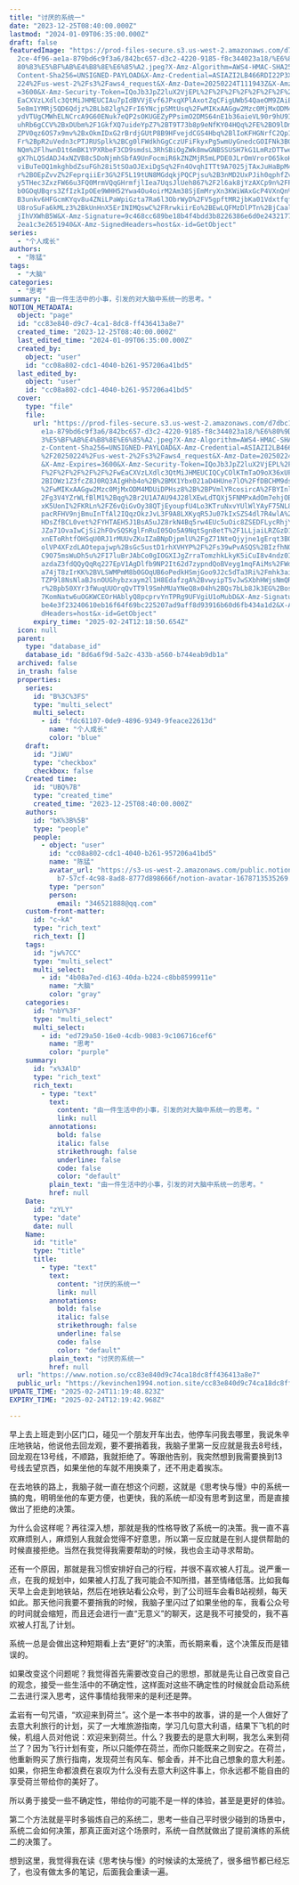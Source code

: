 ```yaml
---
title: "讨厌的系统一"
date: "2023-12-25T08:40:00.000Z"
lastmod: "2024-01-09T06:35:00.000Z"
draft: false
featuredImage: "https://prod-files-secure.s3.us-west-2.amazonaws.com/d7dbc101-8\
  2ce-4f96-ae1a-879bd6c9f3a6/842bc657-d3c2-4220-9185-f8c344023a18/%E6%80%9D%E8%\
  80%83%E5%BF%AB%E4%B8%8E%E6%85%A2.jpeg?X-Amz-Algorithm=AWS4-HMAC-SHA256&X-Amz-\
  Content-Sha256=UNSIGNED-PAYLOAD&X-Amz-Credential=ASIAZI2LB466RDI22P3X%2F20250\
  224%2Fus-west-2%2Fs3%2Faws4_request&X-Amz-Date=20250224T111943Z&X-Amz-Expires\
  =3600&X-Amz-Security-Token=IQoJb3JpZ2luX2VjEPL%2F%2F%2F%2F%2F%2F%2F%2F%2F%2Fw\
  EaCXVzLXdlc3QtMiJHMEUCIAu7pIdBVVjEvf6JPxqXPlAxotZqCFigUWb54QaeOM9ZAiEA%2Fkb0S\
  5e8m1YMRj5QD6Qdjz%2BLb82lg%2FrI6YNcjpSMtUsq%2FwMIKxAAGgw2Mzc0MjMxODM4MDUiDBzl\
  ydVTUgCMWhELNCrcA9G60ENuk7eQP2sOKUGEZyPPsimO2DMS64nE1b36aieVL90r9hU9Ir79obJEX\
  uhRb6gCCV%2BxDUbm%2F1GkfXQ7uideYpZ7%2BT9T73b8p9eNfKY04HQq%2FE%2BO9lDmb0fj%2FX\
  ZPV0qz6OS7x9mv%2BxOkmIDxG2rBrdjGUtP8B9HFvejdCGS4Hbq%2BlIoKFHGNrfC2Qp1YMjZLp6h\
  Fr%2BpR2uVedn3cPTJRUSplk%2BCg0lFWdkhGgCczUFiFkyxPg5wmUyGnedcGOIFNk3BGzqXu4bo8\
  NQm%2FlhwnD1t6mBK1YPXRbeF3CD9smdsL3RhSBiOgZWk8mwGNBSSUSH7kG1LmRzDTTwesYT2aUjf\
  gX7hLQSdADJ4xNZVB8c5DoNjmhSbfA9UnFocmiR6kZNZMjR5mLPDE0JLrOmVrorO65koHjnJIbqTa\
  viBuTeOQ1mkghbdZsuFGh28i5tSOaOJExiDgSq%2Fn4OvqhITTt9A7025jTAxJuHaBpM4skDUPkGD\
  r%2BOEpZvvZ%2FeprqiiEr3G%2F5L19tUN8MGdqkjPQCPjsu%2B3nMD2UxPJih0qphfZvyIomhEqf\
  y5THec3ZxzFW66u3FQ0MrmVQqGHrmfjlIea7UqsJlUeh867%2F2l6ak8jYzAXCp9n%2FPKYbMOuL8\
  b0GOqUBqrs3ZfIzkIpOEe9WHH52Ywa4Ou4oirM2Am38SjEmMryXn3KWiWAxGcP4VXnQn%2F8B9q%2\
  B3unkv6HFGcmKYqv8u4ZNiLPaWpiGzta7Ra6l3ObrWyD%2FV5gpftMR2jbKa01Vdxtfqf4sqnnZBv\
  U8roSuFa6kMLz3%2BkUnHnX5ErINIMQswC%2FRrwkiirEo%2BEwLQFMzDlPTn%2BjCaal61ZcpLlX\
  jIhVXWhB5W&X-Amz-Signature=9c468cc689be18b4f4bdd3b8226386e6d0e2432177307c1df3\
  2ea1c3e2651940&X-Amz-SignedHeaders=host&x-id=GetObject"
series:
  - "个人成长"
authors:
  - "陈猛"
tags:
  - "大脑"
categories:
  - "思考"
summary: "由一件生活中的小事，引发的对大脑中系统一的思考。"
NOTION_METADATA:
  object: "page"
  id: "cc83e840-d9c7-4ca1-8dc8-ff436413a8e7"
  created_time: "2023-12-25T08:40:00.000Z"
  last_edited_time: "2024-01-09T06:35:00.000Z"
  created_by:
    object: "user"
    id: "cc08a802-cdc1-4040-b261-957206a41bd5"
  last_edited_by:
    object: "user"
    id: "cc08a802-cdc1-4040-b261-957206a41bd5"
  cover:
    type: "file"
    file:
      url: "https://prod-files-secure.s3.us-west-2.amazonaws.com/d7dbc101-82ce-4f96-a\
        e1a-879bd6c9f3a6/842bc657-d3c2-4220-9185-f8c344023a18/%E6%80%9D%E8%80%8\
        3%E5%BF%AB%E4%B8%8E%E6%85%A2.jpeg?X-Amz-Algorithm=AWS4-HMAC-SHA256&X-Am\
        z-Content-Sha256=UNSIGNED-PAYLOAD&X-Amz-Credential=ASIAZI2LB466RUQCDIBT\
        %2F20250224%2Fus-west-2%2Fs3%2Faws4_request&X-Amz-Date=20250224T111850Z\
        &X-Amz-Expires=3600&X-Amz-Security-Token=IQoJb3JpZ2luX2VjEPL%2F%2F%2F%2\
        F%2F%2F%2F%2F%2F%2FwEaCXVzLXdlc3QtMiJHMEUCIQCyCOlKTmTaO9oX36xUFwHVMqWR%\
        2BIOWz1Z3fcZ8J0RQ3AIgHhb4o%2B%2BMX1Ybx021aD4HUne7lO%2FfDBCHM9dsU7DSPMkq\
        %2FwMIKxAAGgw2Mzc0MjMxODM4MDUiDPHsz8%2B%2BPVmlYRcosircA%2FBYInl0TBnadS%\
        2Fg3V4YZrWLfBlM1%2Bqg%2Br2U1A7AU94J28lXEwLdTQXj5FNMPxAdOm7ehjOB1TXwRDHQ\
        xK5UonI%2FKRLn%2FZ6vQiGvOy38QTjEyoupfU4Lo3KTruNxvYUlWlYAyF75NL8tf87a8Gp\
        pacRFHV9njBmuInTfAl2IQqzOkzJvL3F9A8LXKyqR5Ju07kIxSZS4dl7R4wlA%2BrzeXyxH\
        HDsZfBCL0vet%2FYHTAEH5J1BsA5uJZ8rkN4Bq5rw4EUc5uOic8ZSEDFLycRhjYVoXSPdBM\
        JZa71OvaIwCjSi2hFOvSQSKglFnRuI05Qo5A9NqtSgn8etT%2F1LLjaiLRZGzD1iOl%2BY1\
        xnEToRhtfOHSqU0RJ1rMUUvZKuIZaBNpDjpmlU%2FgZ71NteQjyjne1gErqt3BQMbMc%2Fc\
        olVP4XFzdLAOtepajwp%2BsGc5ustD1rhXVHYP%2F%2Fs39wPvASQS%2BIzfhNQy8SV6lsy\
        C9O75msWuDh5u%2FI7luBrJAbCo0gIOGXIJgZrraTomzhkLkyK5iCuI8v4ndz0IoXDGiutk\
        azdaZ3fdQQyQqRq227EpV1AgDlfb9NP2It62d7zypndQoBVeyg1mqFAiMs%2FWdUTSaMW8J\
        a74jT8zIrKK%2BVLSWMPmM8b0GOqUB6oPedkHSmjGoo9J2c5dTa3Ri%2Fmhk3ai25%2BosH\
        TZP9l8NsNlaBJsnOUGhybzxaym2l1H8EdafzgA%2BvwyipT5vJwSXbhHWjsNmQRK639VCdl\
        r%2Bpb50XYr3fWuqUUOrqQvTT9l9SmhMUaYNeQ8x04h%2BQs7bLb8Jk3EG%2Bos1RQd28Ff\
        7KomNatw6uOGKWCEOrHAblyQ8pcprvYnTPRg9UFVgiU1oMubD&X-Amz-Signature=b7505\
        be4e3f23240610eb16f64f69bc225207ad9aff8d93916b60d6fb434a1d2&X-Amz-Signe\
        dHeaders=host&x-id=GetObject"
      expiry_time: "2025-02-24T12:18:50.654Z"
  icon: null
  parent:
    type: "database_id"
    database_id: "8d6a6f9d-5a2c-433b-a560-b744eab9db1a"
  archived: false
  in_trash: false
  properties:
    series:
      id: "B%3C%3FS"
      type: "multi_select"
      multi_select:
        - id: "fdc61107-0de9-4896-9349-9feace22613d"
          name: "个人成长"
          color: "blue"
    draft:
      id: "JiWU"
      type: "checkbox"
      checkbox: false
    Created time:
      id: "UBQ%7B"
      type: "created_time"
      created_time: "2023-12-25T08:40:00.000Z"
    authors:
      id: "bK%3B%5B"
      type: "people"
      people:
        - object: "user"
          id: "cc08a802-cdc1-4040-b261-957206a41bd5"
          name: "陈猛"
          avatar_url: "https://s3-us-west-2.amazonaws.com/public.notion-static.com/775523\
            b7-57cf-4c98-8ad8-8777d898666f/notion-avatar-1678713535269.png"
          type: "person"
          person:
            email: "346521888@qq.com"
    custom-front-matter:
      id: "c~kA"
      type: "rich_text"
      rich_text: []
    tags:
      id: "jw%7CC"
      type: "multi_select"
      multi_select:
        - id: "4b08a7ed-d163-40da-b224-c8bb8599911e"
          name: "大脑"
          color: "gray"
    categories:
      id: "nbY%3F"
      type: "multi_select"
      multi_select:
        - id: "ed729a50-16e0-4cdb-9083-9c106716cef6"
          name: "思考"
          color: "purple"
    summary:
      id: "x%3AlD"
      type: "rich_text"
      rich_text:
        - type: "text"
          text:
            content: "由一件生活中的小事，引发的对大脑中系统一的思考。"
            link: null
          annotations:
            bold: false
            italic: false
            strikethrough: false
            underline: false
            code: false
            color: "default"
          plain_text: "由一件生活中的小事，引发的对大脑中系统一的思考。"
          href: null
    Date:
      id: "zYLY"
      type: "date"
      date: null
    Name:
      id: "title"
      type: "title"
      title:
        - type: "text"
          text:
            content: "讨厌的系统一"
            link: null
          annotations:
            bold: false
            italic: false
            strikethrough: false
            underline: false
            code: false
            color: "default"
          plain_text: "讨厌的系统一"
          href: null
  url: "https://www.notion.so/cc83e840d9c74ca18dc8ff436413a8e7"
  public_url: "https://kevinchen1994.notion.site/cc83e840d9c74ca18dc8ff436413a8e7"
UPDATE_TIME: "2025-02-24T11:19:48.823Z"
EXPIRY_TIME: "2025-02-24T12:19:42.968Z"

---
```

<link rel="stylesheet" href="https://cdn.jsdelivr.net/npm/katex@0.16.2/dist/katex.min.css" integrity="sha384-bYdxxUwYipFNohQlHt0bjN/LCpueqWz13HufFEV1SUatKs1cm4L6fFgCi1jT643X" crossorigin="anonymous">


早上去上班走到小区门口，碰见一个朋友开车出去，他停车问我去哪里，我说朱辛庄地铁站，他说他去回龙观，要不要捎着我，我脑子里第一反应就是我去8号线，回龙观在13号线，不顺路，我就拒绝了。等跟他告别，我突然想到我需要换到13号线去望京西，如果坐他的车就不用换乘了，还不用走着挨冻。


在去地铁的路上，我脑子就一直在想这个问题，这就是《思考快与慢》中的系统一搞的鬼，明明坐他的车更方便，也更快，我的系统一却没有思考到这里，而是直接做出了拒绝的决策。


为什么会这样呢？再往深入想，那就是我的性格导致了系统一的决策。我一直不喜欢麻烦别人，麻烦别人我就会觉得不好意思，所以第一反应就是在别人提供帮助的时候直接拒绝。当然在我觉得我需要帮助的时候，我也会主动寻求帮助。


还有一个原因，那就是我习惯安排好自己的行程，并很不喜欢被人打乱。说严重一点，在我的规划中，如果被人打乱了我可能会不知所措，甚至情绪低落。比如我每天早上会走到地铁站，然后在地铁站看公众号，到了公司班车会看B站视频，每天如此。那天他问我要不要捎我的时候，我脑子里闪过了如果坐他的车，我看公众号的时间就会缩短，而且还会进行一直“无意义”的聊天，这是我不可接受的，我不喜欢被人打乱了计划。


系统一总是会做出这种短期看上去“更好”的决策，而长期来看，这个决策反而是错误的。


如果改变这个问题呢？我觉得首先需要改变自己的思想，那就是先让自己改变自己的观念，接受一些生活中的不确定性，这样面对这些不确定性的时候就会启动系统二去进行深入思考，这件事情给我带来的是利还是弊。


孟岩有一句咒语，“欢迎来到荷兰”。这个是一本书中的故事，讲的是一个人做好了去意大利旅行的计划，买了一大堆旅游指南，学习几句意大利语，结果下飞机的时候，机组人员对他说：欢迎来到荷兰。什么？我要去的是意大利啊，我怎么来到荷兰了？因为飞行计划有变，所以只能停在荷兰，而你只能既来之则安之。在荷兰，他重新购买了旅行指南，发现荷兰有风车、郁金香，并不比自己想象的意大利差。如果，你把生命都浪费在哀叹为什么没有去意大利这件事上，你永远都不能自由的享受荷兰带给你的美好了。


所以勇于接受一些不确定性，带给你的可能不是一样的体验，甚至是更好的体验。


第二个方法就是平时多锻炼自己的系统二，思考一些自己平时很少碰到的场景中，系统二会如何决策，那真正面对这个场景时，系统一自然就做出了提前演练的系统二的决策了。


想到这里，我觉得我在读《思考快与慢》的时候读的太笼统了，很多细节都已经忘了，也没有做太多的笔记，后面我会重读一遍。


